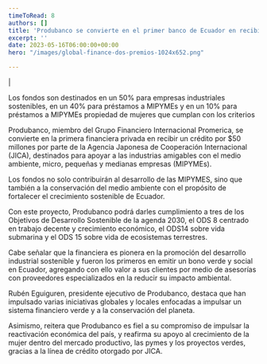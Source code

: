 ```yaml
---
timeToRead: 8
authors: []
title: 'Produbanco se convierte en el primer banco de Ecuador en recibir un crédito por $50 millones de parte JICA'
excerpt: ''
date: 2023-05-16T06:00:00+00:00
hero: "/images/global-finance-dos-premios-1024x652.png"

---
```

|




Los fondos son destinados en un 50% para empresas industriales sostenibles, en un 40% para préstamos a MIPYMEs y en un 10% para préstamos a MIPYMEs propiedad de mujeres que cumplan con los criterios 

Produbanco, miembro del Grupo Financiero Internacional Promerica, se convierte en la primera financiera privada en recibir un crédito por $50 millones por parte de la Agencia Japonesa de Cooperación Internacional (JICA), destinados para apoyar a las industrias amigables con el medio ambiente, micro, pequeñas y medianas empresas (MIPYMEs). 

Los fondos no solo contribuirán al desarrollo de las MIPYMES, sino que también a la conservación del medio ambiente con el propósito de fortalecer el crecimiento sostenible de Ecuador. 

Con este proyecto, Produbanco podrá darles cumplimiento a tres de los Objetivos de Desarrollo Sostenible de la agenda 2030, el ODS 8 centrado en trabajo decente y crecimiento económico, el ODS14 sobre vida submarina y el ODS 15 sobre vida de ecosistemas terrestres.

Cabe señalar que la financiera es pionera en la promoción del desarrollo industrial sostenible y fueron los primeros en emitir un bono verde y social en Ecuador, agregando con ello valor a sus clientes por medio de asesorías con proveedores especializados en la reducir su impacto ambiental. 

Rubén Eguiguren, presidente ejecutivo de Produbanco, destaca que han impulsado varias iniciativas globales y locales enfocadas a impulsar un sistema financiero verde y a la conservación del planeta. 

Asimismo, reitera que Produbanco es fiel a su compromiso de impulsar la reactivación económica del país, y reafirma su apoyo al crecimiento de la mujer dentro del mercado productivo, las pymes y los proyectos verdes, gracias a la línea de crédito otorgado por JICA.


